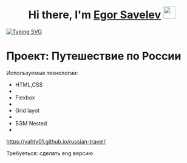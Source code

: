 <h1 align="center">Hi there, I'm <a href="https://daniilshat.ru/" target="_blank">Egor Savelev</a> 
<img src="https://github.com/blackcater/blackcater/raw/main/images/Hi.gif" height="32"/></h1>

<a href="https://git.io/typing-svg"><img src="https://readme-typing-svg.herokuapp.com?font=Fira+Code&pause=1000&color=36BCF75F&background=FFFFFF00&multiline=true&width=700&lines=An+exciting+journey+through+Russia.;this+is+my+first+responsive+site%2C+but+not+the+last+%3A)" alt="Typing SVG" /></a>
# Проект: Путешествие по России

Используемые технологии:
<ul>
<li>HTML,CSS<li>
<li>Flexbox<li>
<li>Grid layot<li>
<li>БЭМ Nested<li>
</ul>

https://yahty01.github.io/russian-travel/

Требуеться: сделать eng версию 
